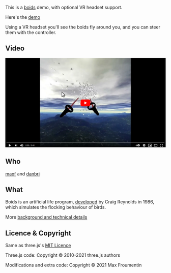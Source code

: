 This is a [boids](https://en.wikipedia.org/wiki/Boids) demo, with optional VR headset support.

Here's the [demo](https://boidsxr.github.io/boids-xr/)

Using a VR headset you'll see the boids fly around you, and you can steer them with the controller.

## Video

[![New Boids demo](docs/thumb1.png)](http://www.youtube.com/watch?v=KBkX8s5wcAU "New boids demo")

## Who

[maxf](https://github.com/maxf) and [danbri](https://github.com/danbri)

## What

Boids is an artificial life program, [developed](http://www.red3d.com/cwr/boids/) by Craig Reynolds in 1986, which simulates the flocking behaviour of birds.

More [background and technical details](docs/README.md)


## Licence & Copyright

Same as three.js's [MIT Licence](https://github.com/mrdoob/three.js/blob/master/LICENSE)

Three.js code: Copyright © 2010-2021 three.js authors

Modifications and extra code: Copyright © 2021 Max Froumentin
